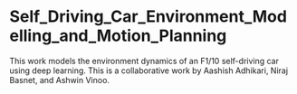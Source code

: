 # Self_Driving_Car_Environment_Modelling_and_Motion_Planning
This work models the environment dynamics of an F1/10 self-driving car using deep learning. This is a collaborative work by Aashish Adhikari, Niraj Basnet, and Ashwin Vinoo.

